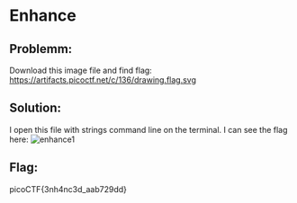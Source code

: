 # Enhance
## Problemm: 
Download this image file and find flag:  https://artifacts.picoctf.net/c/136/drawing.flag.svg

## Solution: 
I open this file with strings command line on the terminal. I can see the flag here: 
![enhance1](https://user-images.githubusercontent.com/84562630/159392575-fffac717-a432-42ca-a899-eb2a9873f431.PNG)
## Flag: 
picoCTF{3nh4nc3d_aab729dd}
